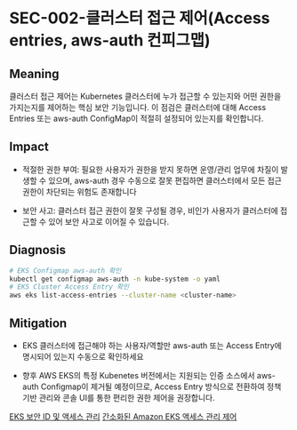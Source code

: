 # SEC-002-클러스터 접근 제어(Access entries, aws-auth 컨피그맵)

## Meaning
클러스터 접근 제어는 Kubernetes 클러스터에 누가 접근할 수 있는지와 어떤 권한을 가지는지를 제어하는 핵심 보안 기능입니다. 이 점검은 클러스터에 대해 Access Entries 또는 aws-auth ConfigMap이 적절히 설정되어 있는지를 확인합니다.

## Impact

- 적절한 권한 부여: 필요한 사용자가 권한을 받지 못하면 운영/관리 업무에 차질이 발생할 수 있으며, aws-auth 경우 수동으로 잘못 편집하면 클러스터에서 모든 접근 권한이 차단되는 위험도 존재합니다

- 보안 사고: 클러스터 접근 권한이 잘못 구성될 경우, 비인가 사용자가 클러스터에 접근할 수 있어 보안 사고로 이어질 수 있습니다.

## Diagnosis
```bash
# EKS Configmap aws-auth 확인
kubectl get configmap aws-auth -n kube-system -o yaml
# EKS Cluster Access Entry 확인
aws eks list-access-entries --cluster-name <cluster-name>
```
## Mitigation

- EKS 클러스터에 접근해야 하는 사용자/역할만 aws-auth 또는 Access Entry에 명시되어 있는지 수동으로 확인하세요

- 향후 AWS EKS의 특정 Kubenetes 버전에서는 지원되는 인증 소스에서 aws-auth Configmap이 제거될 예정이므로, Access Entry 방식으로 전환하여 정책 기반 관리와 콘솔 UI를 통한 편리한 권한 제어을 권장합니다.

[EKS 보안 ID 및 액세스 관리](https://docs.aws.amazon.com/eks/latest/best-practices/identity-and-access-management.html)
[간소화된 Amazon EKS 액세스 관리 제어](https://aws.amazon.com/ko/blogs/tech/a-deep-dive-into-simplified-amazon-eks-access-management-controls/)